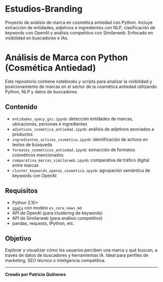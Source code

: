 # Estudios-Branding
Proyecto de análisis de marca en cosmética antiedad con Python. Incluye extracción de entidades, adjetivos e ingredientes con NLP, clasificación de keywords con OpenAI y análisis competitivo con Similarweb. Enfocado en visibilidad en buscadores e IAs.
# Análisis de Marca con Python (Cosmética Antiedad)

Este repositorio contiene notebooks y scripts para analizar la visibilidad y posicionamiento de marcas en el sector de la cosmética antiedad utilizando Python, NLP y datos de buscadores.

## Contenido

- `entidades_spacy_gsc.ipynb`: detección entidades de marcas, ubicaciones, personas e ingredientes
- `adjetivos_cosmetica_antiedad.ipynb`: análisis de adjetivos asociados a productos
- `ingredientes_activos_cosmetica.ipynb`: identificación de activos en textos de búsqueda
- `formatos_cosmeticos_antiedad.ipynb`: extracción de formatos cosméticos mencionados
- `comparativa_marcas_similarweb.ipynb`: comparativa de tráfico digital entre marcas
- `cluster_keywords_openai_cosmetica.ipynb`: agrupación semántica de keywords con OpenAI

## Requisitos

- Python 3.10+
- [`spaCy`](https://spacy.io/) con modelo `es_core_news_md`
- API de OpenAI (para clustering de keywords)
- API de Similarweb (para análisis competitivo)
- pandas, requests, IPython, etc.

## Objetivo

Explorar y visualizar cómo los usuarios perciben una marca y qué buscan, a través de datos de buscadores y herramientas IA. Ideal para perfiles de marketing, SEO técnico o inteligencia competitiva.

---

**Creado por Patricia Quiñones**
